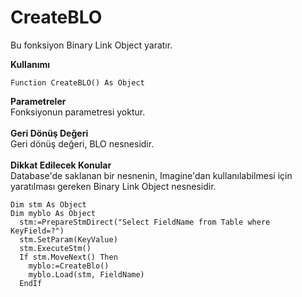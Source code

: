 # CreateBLO

Bu fonksiyon Binary Link Object yaratır.

**Kullanımı**

```
Function CreateBLO() As Object
```

**Parametreler**\
Fonksiyonun parametresi yoktur.\
\
**Geri Dönüş Değeri**\
Geri dönüş değeri, BLO nesnesidir.\
\
**Dikkat Edilecek Konular**\
Database'de saklanan bir nesnenin, Imagine'dan kullanılabilmesi için yaratılması gereken Binary Link Object nesnesidir.

```
Dim stm As Object
Dim myblo As Object
  stm:=PrepareStmDirect("Select FieldName from Table where KeyField=?")
  stm.SetParam(KeyValue)
  stm.ExecuteStm()
  If stm.MoveNext() Then
    myblo:=CreateBlo()
    myblo.Load(stm, FieldName)
  EndIf
```

